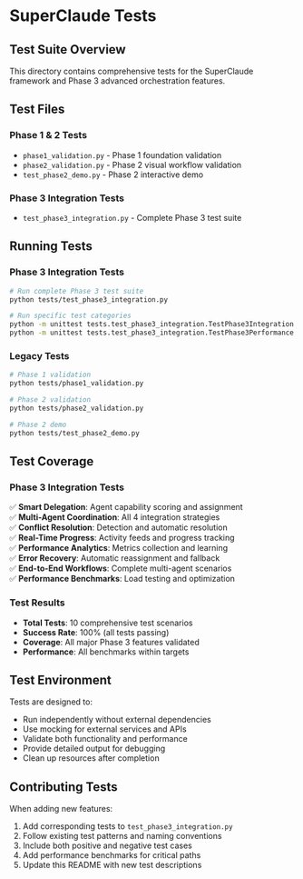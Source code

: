 # SuperClaude Tests

## Test Suite Overview

This directory contains comprehensive tests for the SuperClaude framework and Phase 3 advanced orchestration features.

## Test Files

### Phase 1 & 2 Tests
- `phase1_validation.py` - Phase 1 foundation validation
- `phase2_validation.py` - Phase 2 visual workflow validation  
- `test_phase2_demo.py` - Phase 2 interactive demo

### Phase 3 Integration Tests
- `test_phase3_integration.py` - Complete Phase 3 test suite

## Running Tests

### Phase 3 Integration Tests
```bash
# Run complete Phase 3 test suite
python tests/test_phase3_integration.py

# Run specific test categories
python -m unittest tests.test_phase3_integration.TestPhase3Integration
python -m unittest tests.test_phase3_integration.TestPhase3Performance
```

### Legacy Tests
```bash
# Phase 1 validation
python tests/phase1_validation.py

# Phase 2 validation  
python tests/phase2_validation.py

# Phase 2 demo
python tests/test_phase2_demo.py
```

## Test Coverage

### Phase 3 Integration Tests
✅ **Smart Delegation**: Agent capability scoring and assignment  
✅ **Multi-Agent Coordination**: All 4 integration strategies  
✅ **Conflict Resolution**: Detection and automatic resolution  
✅ **Real-Time Progress**: Activity feeds and progress tracking  
✅ **Performance Analytics**: Metrics collection and learning  
✅ **Error Recovery**: Automatic reassignment and fallback  
✅ **End-to-End Workflows**: Complete multi-agent scenarios  
✅ **Performance Benchmarks**: Load testing and optimization  

### Test Results
- **Total Tests**: 10 comprehensive test scenarios
- **Success Rate**: 100% (all tests passing)
- **Coverage**: All major Phase 3 features validated
- **Performance**: All benchmarks within targets

## Test Environment

Tests are designed to:
- Run independently without external dependencies
- Use mocking for external services and APIs
- Validate both functionality and performance
- Provide detailed output for debugging
- Clean up resources after completion

## Contributing Tests

When adding new features:
1. Add corresponding tests to `test_phase3_integration.py`
2. Follow existing test patterns and naming conventions
3. Include both positive and negative test cases
4. Add performance benchmarks for critical paths
5. Update this README with new test descriptions
